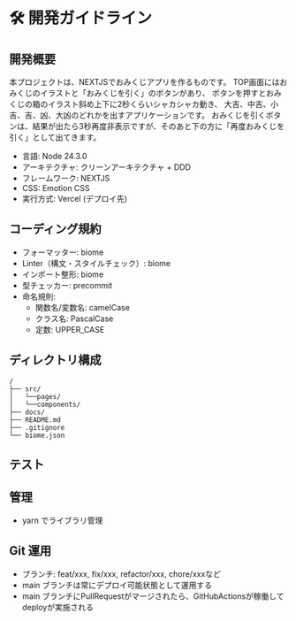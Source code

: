 # 🛠 開発ガイドライン

## 開発概要

本プロジェクトは、NEXTJSでおみくじアプリを作るものです。
TOP画面にはおみくじのイラストと「おみくじを引く」のボタンがあり、
ボタンを押すとおみくじの箱のイラスト斜め上下に2秒くらいシャカシャカ動き、
大吉、中吉、小吉、吉、凶、大凶のどれかを出すアプリケーションです。
おみくじを引くボタンは、結果が出たら3秒再度非表示ですが、そのあと下の方に「再度おみくじを引く」として出てきます。

- 言語: Node 24.3.0
- アーキテクチャ: クリーンアーキテクチャ + DDD
- フレームワーク: NEXTJS
- CSS: Emotion CSS
- 実行方式: Vercel (デプロイ先)

## コーディング規約

- フォーマッター: biome
- Linter（構文・スタイルチェック）: biome
- インポート整形: biome
- 型チェッカー: precommit
- 命名規則:
  - 関数名/変数名: camelCase
  - クラス名: PascalCase
  - 定数: UPPER_CASE

## ディレクトリ構成

```
/
├── src/
│   └──pages/
│   └──components/
├── docs/
├── README.md
├── .gitignore
└── biome.json
```

## テスト

## 管理
- yarn でライブラリ管理

## Git 運用

- ブランチ: feat/xxx, fix/xxx, refactor/xxx, chore/xxxなど
- main ブランチは常にデプロイ可能状態として運用する
- main ブランチにPullRequestがマージされたら、GitHubActionsが稼働してdeployが実施される
